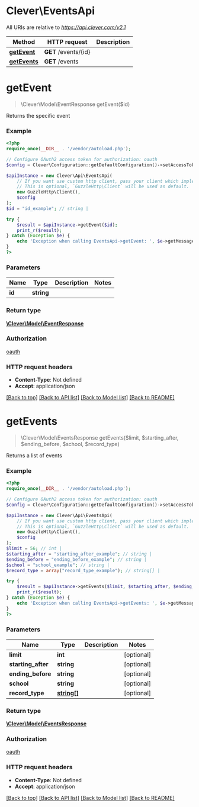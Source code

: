 # Clever\EventsApi

All URIs are relative to *https://api.clever.com/v2.1*

Method | HTTP request | Description
------------- | ------------- | -------------
[**getEvent**](EventsApi.md#getEvent) | **GET** /events/{id} | 
[**getEvents**](EventsApi.md#getEvents) | **GET** /events | 


# **getEvent**
> \Clever\Model\EventResponse getEvent($id)



Returns the specific event

### Example
```php
<?php
require_once(__DIR__ . '/vendor/autoload.php');

// Configure OAuth2 access token for authorization: oauth
$config = Clever\Configuration::getDefaultConfiguration()->setAccessToken('YOUR_ACCESS_TOKEN');

$apiInstance = new Clever\Api\EventsApi(
    // If you want use custom http client, pass your client which implements `GuzzleHttp\ClientInterface`.
    // This is optional, `GuzzleHttp\Client` will be used as default.
    new GuzzleHttp\Client(),
    $config
);
$id = "id_example"; // string | 

try {
    $result = $apiInstance->getEvent($id);
    print_r($result);
} catch (Exception $e) {
    echo 'Exception when calling EventsApi->getEvent: ', $e->getMessage(), PHP_EOL;
}
?>
```

### Parameters

Name | Type | Description  | Notes
------------- | ------------- | ------------- | -------------
 **id** | **string**|  |

### Return type

[**\Clever\Model\EventResponse**](../Model/EventResponse.md)

### Authorization

[oauth](../README.md#oauth)

### HTTP request headers

 - **Content-Type**: Not defined
 - **Accept**: application/json

[[Back to top]](#) [[Back to API list]](../README.md#documentation-for-api-endpoints) [[Back to Model list]](../README.md#documentation-for-models) [[Back to README]](../README.md)

# **getEvents**
> \Clever\Model\EventsResponse getEvents($limit, $starting_after, $ending_before, $school, $record_type)



Returns a list of events

### Example
```php
<?php
require_once(__DIR__ . '/vendor/autoload.php');

// Configure OAuth2 access token for authorization: oauth
$config = Clever\Configuration::getDefaultConfiguration()->setAccessToken('YOUR_ACCESS_TOKEN');

$apiInstance = new Clever\Api\EventsApi(
    // If you want use custom http client, pass your client which implements `GuzzleHttp\ClientInterface`.
    // This is optional, `GuzzleHttp\Client` will be used as default.
    new GuzzleHttp\Client(),
    $config
);
$limit = 56; // int | 
$starting_after = "starting_after_example"; // string | 
$ending_before = "ending_before_example"; // string | 
$school = "school_example"; // string | 
$record_type = array("record_type_example"); // string[] | 

try {
    $result = $apiInstance->getEvents($limit, $starting_after, $ending_before, $school, $record_type);
    print_r($result);
} catch (Exception $e) {
    echo 'Exception when calling EventsApi->getEvents: ', $e->getMessage(), PHP_EOL;
}
?>
```

### Parameters

Name | Type | Description  | Notes
------------- | ------------- | ------------- | -------------
 **limit** | **int**|  | [optional]
 **starting_after** | **string**|  | [optional]
 **ending_before** | **string**|  | [optional]
 **school** | **string**|  | [optional]
 **record_type** | [**string[]**](../Model/string.md)|  | [optional]

### Return type

[**\Clever\Model\EventsResponse**](../Model/EventsResponse.md)

### Authorization

[oauth](../README.md#oauth)

### HTTP request headers

 - **Content-Type**: Not defined
 - **Accept**: application/json

[[Back to top]](#) [[Back to API list]](../README.md#documentation-for-api-endpoints) [[Back to Model list]](../README.md#documentation-for-models) [[Back to README]](../README.md)

